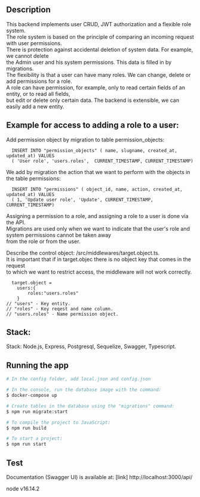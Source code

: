## Description

This backend implements user CRUD, JWT authorization and a flexible role system.  
The role system is based on the principle of comparing an incoming request with user permissions.  
There is protection against accidental deletion of system data. For example, we cannot delete  
the Admin user and his system permissions. This data is filled in by migrations.  
The flexibility is that a user can have many roles. We can change, delete or add permissions for a role.  
A role can have permission, for example, only to read certain fields of an entity, or to read all fields,  
but edit or delete only certain data. The backend is extensible, we can easily add a new entity.

## Example for access to adding a role to a user:

Add permission object by migration to table permission_objects:

      INSERT INTO "permission_objects" ( name, slugname, created_at, updated_at) VALUES
      ( 'User role', 'users.roles',  CURRENT_TIMESTAMP, CURRENT_TIMESTAMP)

We add by migration the action that we want to perform with the objects in the table permissions:

      INSERT INTO "permissions" ( object_id, name, action, created_at, updated_at) VALUES
      ( 1, 'Update user role', 'Update', CURRENT_TIMESTAMP, CURRENT_TIMESTAMP)

Assigning a permission to a role, and assigning a role to a user is done via the API.  
 Migrations are used only when we want to indicate that the user's role and system permissions cannot be taken away  
from the role or from the user.

Describe the control object: /src/middlewares/target.object.ts.  
It is important that if in target.objec there is no object key that comes in the request  
to which we want to restrict access, the middleware will not work correctly.

      target.object =
        users:{
            roles:"users.roles"
        }
    // "users" - Key entity.
    // "roles" - Key reqest and name column.
    // "users.roles" - Name permission object.

## Stack:

Stack: Node.js, Express, Postgresql, Sequelize, Swagger, Typescript.

## Running the app

```bash
# In the config folder, add local.json and config.json

# In the console, run the database image with the command:
$ docker-compose up

# Create tables in the database using the "migrations" command:
$ npm run migrate:start

# To compile the project to JavaScript:
$ npm run build

# To start a project:
$ npm run start

```

## Test

Documentation (Swagger UI) is available at: [link] http://localhost:3000/api/

node v16.14.2
